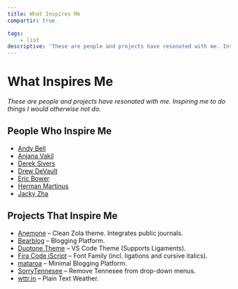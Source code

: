 ```yaml
---
title: What Inspires Me
compartir: true

tags:
    - list
descriptive: 'These are people and projects have resonated with me. Inspiring me to do things I would otherwise not do.'
---
```

# What Inspires Me
_These are people and projects have resonated with me. Inspiring me to do things I would otherwise not do._

## People Who Inspire Me

-   [Andy Bell](https://andy-bell.co.uk/)
-   [Anjana Vakil](https://anjana.dev/)
-   [Derek Sivers](https://sive.rs/)
-   [Drew DeVault](https://drewdevault.com/)
-   [Eric Bower](https://erock.prose.sh/)
-   [Herman Martinus](https://herman.bearblog.dev/)
-   [Jacky Zha](https://github.com/jackyzha0?tab=repositories)

## Projects That Inspire Me

-   [Anemone](https://github.com/Speyll/anemone) – Clean Zola theme. Integrates public journals.
-   [Bearblog](https://github.com/HermanMartinus/bearblog) – Blogging Platform.
-   [Duotone Theme](https://github.com/Hussseinkizz/duotone-theme-v2-official) – VS Code Theme (Supports Ligaments).
-   [Fira Code iScript](https://github.com/kencrocken/FiraCodeiScript) – Font Family (incl. ligations and cursive italics).
-   [mataroa](https://github.com/mataroa-blog/mataroa) – Minimal Blogging Platform.
-   [SorryTennesee](https://github.com/vpicone/SorryTennesee) – Remove Tennesee from drop-down menus.
-   [wttr.in](https://github.com/chubin/wttr.in) – Plain Text Weather.
